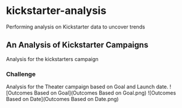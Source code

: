 # kickstarter-analysis
Performing analysis on Kickstarter data to uncover trends
## An Analysis of Kickstarter Campaigns
Analysis for the kickstarters campaign
### Challenge
Analysis for the Theater campaign based on Goal and Launch date.
![Outcomes Based on Goal](Outcomes Based on Goal.png)
![Outcomes Based on Date](Outcomes Based on Date.png)


